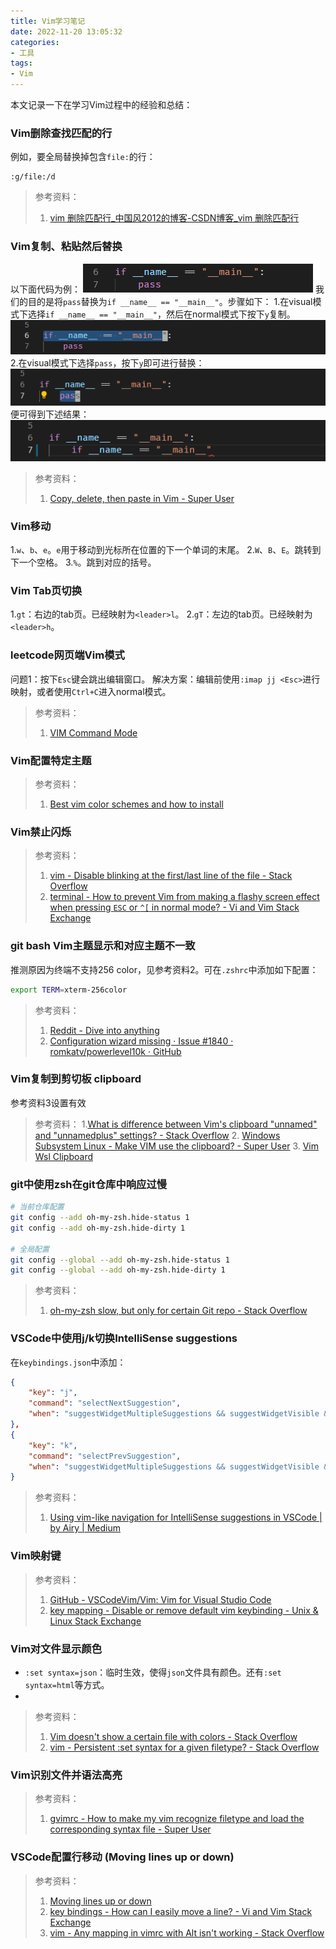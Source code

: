 ```yaml
---
title: Vim学习笔记
date: 2022-11-20 13:05:32
categories:
- 工具
tags:
- Vim
---
```

本文记录一下在学习Vim过程中的经验和总结：
<!--more-->

### Vim删除查找匹配的行
例如，要全局替换掉包含`file:`的行：
```vim
:g/file:/d
```
> 参考资料：
> 1. [vim 删除匹配行_中国风2012的博客-CSDN博客_vim 删除匹配行](https://blog.csdn.net/hanshileiai/article/details/50528505)

### Vim复制、粘贴然后替换
以下面代码为例：
![](https://raw.githubusercontent.com/Tom89757/ImageHost/main/hexo/20230327191509.png)
我们的目的是将`pass`替换为`if __name__ == "__main__"`。步骤如下：
1.在visual模式下选择`if __name__ == "__main__"`，然后在normal模式下按下`y`复制。
![](https://raw.githubusercontent.com/Tom89757/ImageHost/main/hexo/20230327191750.png)
2.在visual模式下选择`pass`，按下`y`即可进行替换：
![](https://raw.githubusercontent.com/Tom89757/ImageHost/main/hexo/20230327191812.png)
便可得到下述结果：
![](https://raw.githubusercontent.com/Tom89757/ImageHost/main/hexo/20230327191848.png)
> 参考资料：
> 1. [Copy, delete, then paste in Vim - Super User](https://superuser.com/questions/371160/copy-delete-then-paste-in-vim)


### Vim移动
1.`w`、`b`、`e`。`e`用于移动到光标所在位置的下一个单词的末尾。
2.`W`、`B`、`E`。跳转到下一个空格。
3.`%`。跳到对应的括号。

### Vim Tab页切换
1.`gt`：右边的tab页。已经映射为`<leader>l`。
2.`gT`：左边的tab页。已经映射为`<leader>h`。

### leetcode网页端Vim模式
问题1：按下`Esc`键会跳出编辑窗口。
解决方案：编辑前使用`:imap jj <Esc>`进行映射，或者使用`Ctrl+C`进入normal模式。
> 参考资料：
> 1. [VIM Command Mode](https://leetcode.com/discuss/general-discussion/446981/vim-command-mode)

### Vim配置特定主题

> 参考资料：
> 1. [Best vim color schemes and how to install](https://linuxhint.com/best_vim_color_schemes/)


### Vim禁止闪烁

> 参考资料：
> 1. [vim - Disable blinking at the first/last line of the file - Stack Overflow](https://stackoverflow.com/questions/5933568/disable-blinking-at-the-first-last-line-of-the-file)
> 2. [terminal - How to prevent Vim from making a flashy screen effect when pressing `ESC` or `^[` in normal mode? - Vi and Vim Stack Exchange](https://vi.stackexchange.com/questions/22547/how-to-prevent-vim-from-making-a-flashy-screen-effect-when-pressing-esc-or)


### git bash Vim主题显示和对应主题不一致
推测原因为终端不支持256 color，见参考资料2。可在`.zshrc`中添加如下配置：
```bash
export TERM=xterm-256color
```
> 参考资料：
> 1. [Reddit - Dive into anything](https://www.reddit.com/r/vim/comments/ebylxb/vim_from_git_bash_showing_weird_colorscheme/)
> 2. [Configuration wizard missing · Issue #1840 · romkatv/powerlevel10k · GitHub](https://github.com/romkatv/powerlevel10k/issues/1840)

### Vim复制到剪切板 clipboard
参考资料3设置有效
> 参考资料：
> 1.[What is difference between Vim's clipboard "unnamed" and "unnamedplus" settings? - Stack Overflow](https://stackoverflow.com/questions/30691466/what-is-difference-between-vims-clipboard-unnamed-and-unnamedplus-settings) 
> 2.  [Windows Subsystem Linux - Make VIM use the clipboard? - Super User](https://superuser.com/questions/1291425/windows-subsystem-linux-make-vim-use-the-clipboard)
> 3. [Vim Wsl Clipboard](https://waylonwalker.com/vim-wsl-clipboard/)


### git中使用zsh在git仓库中响应过慢
```bash
# 当前仓库配置
git config --add oh-my-zsh.hide-status 1
git config --add oh-my-zsh.hide-dirty 1

# 全局配置
git config --global --add oh-my-zsh.hide-status 1
git config --global --add oh-my-zsh.hide-dirty 1
```
> 参考资料：
> 1. [oh-my-zsh slow, but only for certain Git repo - Stack Overflow](https://stackoverflow.com/questions/12765344/oh-my-zsh-slow-but-only-for-certain-git-repo)


### VSCode中使用j/k切换IntelliSense suggestions
在`keybindings.json`中添加：
```json
{
	"key": "j",
	"command": "selectNextSuggestion",
	"when": "suggestWidgetMultipleSuggestions && suggestWidgetVisible && textInputFocus && vim.mode=='Insert'"
},
{
	"key": "k",
	"command": "selectPrevSuggestion",
	"when": "suggestWidgetMultipleSuggestions && suggestWidgetVisible && textInputFocus && vim.mode=='Insert'"
}
```
> 参考资料：
> 1. [Using vim-like navigation for IntelliSense suggestions in VSCode | by Airy | Medium](https://airyboy.medium.com/using-vim-like-navigation-for-intellisense-suggestions-in-vscode-3c310ac73844)


### Vim映射键

> 参考资料：
> 1. [GitHub - VSCodeVim/Vim: Vim for Visual Studio Code](https://github.com/VSCodeVim/Vim)
> 2. [key mapping - Disable or remove default vim keybinding - Unix & Linux Stack Exchange](https://unix.stackexchange.com/questions/180926/disable-or-remove-default-vim-keybinding)


### Vim对文件显示颜色
- `:set syntax=json`：临时生效，使得`json`文件具有颜色。还有`:set syntax=html`等方式。
- 
> 参考资料：
> 1. [Vim doesn't show a certain file with colors - Stack Overflow](https://stackoverflow.com/questions/19657384/vim-doesnt-show-a-certain-file-with-colors)
> 2. [vim - Persistent :set syntax for a given filetype? - Stack Overflow](https://stackoverflow.com/questions/11666170/persistent-set-syntax-for-a-given-filetype)


### Vim识别文件并语法高亮

> 参考资料：
> 1. [gvimrc - How to make my vim recognize filetype and load the corresponding syntax file - Super User](https://superuser.com/questions/620374/how-to-make-my-vim-recognize-filetype-and-load-the-corresponding-syntax-file)

### VSCode配置行移动 (Moving lines up or down)

> 参考资料：
> 1. [Moving lines up or down](https://vim.fandom.com/wiki/Moving_lines_up_or_down#:~:text=Mappings%20to%20move%20lines,-The%20following%20mappings&text=In%20normal%20mode%20or%20in,move%20the%20current%20line%20up.)
> 2. [key bindings - How can I easily move a line? - Vi and Vim Stack Exchange](https://vi.stackexchange.com/questions/2674/how-can-i-easily-move-a-line)
> 3. [vim - Any mapping in vimrc with Alt isn't working - Stack Overflow](https://stackoverflow.com/questions/49052619/any-mapping-in-vimrc-with-alt-isnt-working)






















